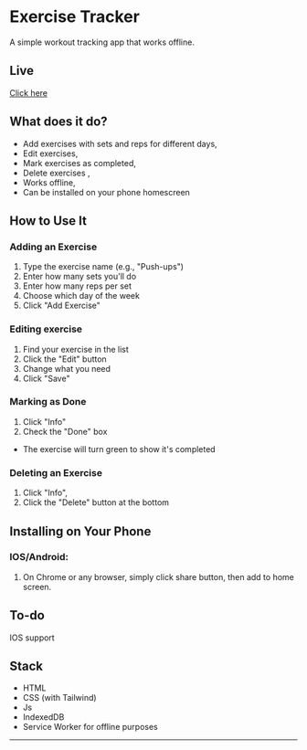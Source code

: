 # Exercise Tracker

A simple workout tracking app that works offline.

## Live
[Click here](https://davilex.surge.sh)

## What does it do?

- Add exercises with sets and reps for different days,
- Edit exercises,
- Mark exercises as completed,
- Delete exercises ,
- Works offline,
- Can be installed on your phone homescreen

## How to Use It

### Adding an Exercise
1. Type the exercise name (e.g., "Push-ups")
2. Enter how many sets you'll do
3. Enter how many reps per set
4. Choose which day of the week
5. Click "Add Exercise"

### Editing exercise
1. Find your exercise in the list
2. Click the "Edit" button
3. Change what you need
4. Click "Save"

### Marking as Done
1. Click "Info"
2. Check the "Done" box
- The exercise will turn green to show it's completed

### Deleting an Exercise
1. Click "Info",
2. Click the "Delete" button at the bottom

## Installing on Your Phone
### IOS/Android:
1. On Chrome or any browser, simply click share button, then add to home screen.

## To-do
IOS support
## Stack
- HTML 
- CSS (with Tailwind) 
- Js
- IndexedDB 
- Service Worker for offline purposes

---